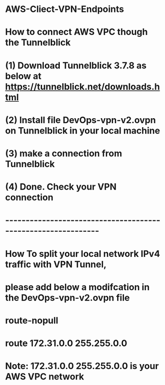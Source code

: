 # AWS-Cliect-VPN-Endpoints
# How to connect AWS VPC though the Tunnelblick
# (1) Download Tunnelblick 3.7.8 as below at https://tunnelblick.net/downloads.html
# (2) Install file DevOps-vpn-v2.ovpn on Tunnelblick in your local machine
# (3) make a connection from Tunnelblick
# (4) Done. Check your VPN connection
# -------------------------------------------------------------
# How To split your local network IPv4 traffic with VPN Tunnel, 
# please add below a modifcation in the DevOps-vpn-v2.ovpn file
# route-nopull
# route 172.31.0.0 255.255.0.0
# Note: 172.31.0.0 255.255.0.0 is your AWS VPC network
